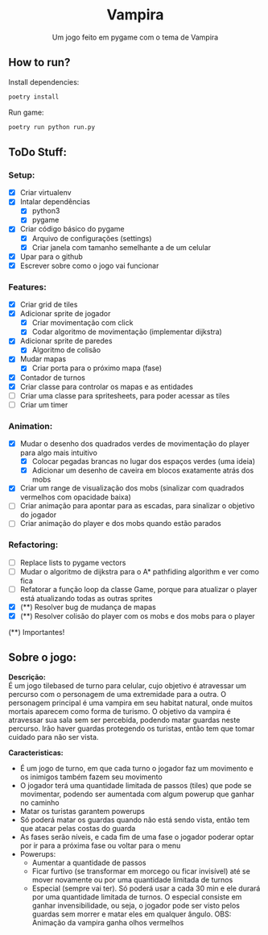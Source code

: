 <h1 align="center">Vampira</h1>

<p align="center">
    Um jogo feito em pygame com o tema de Vampira
</p>

## How to run?
Install dependencies:
````bash
poetry install
````

Run game:
````bash
poetry run python run.py
````

## ToDo Stuff:

### Setup:
- [x] Criar virtualenv
- [x] Intalar dependências
    - [x] python3
    - [x] pygame
- [x] Criar código básico do pygame
    - [x] Arquivo de configurações (settings)
    - [x] Criar janela com tamanho semelhante a de um celular
- [x] Upar para o github
- [x] Escrever sobre como o jogo vai funcionar

### Features:
- [x] Criar grid de tiles
- [x] Adicionar sprite de jogador
    - [x] Criar movimentação com click
    - [x] Codar algoritmo de movimentação (implementar dijkstra)
- [x] Adicionar sprite de paredes
    - [x] Algoritmo de colisão
- [x] Mudar mapas
    - [x] Criar porta para o próximo mapa (fase)
- [x] Contador de turnos
- [x] Criar classe para controlar os mapas e as entidades
- [ ] Criar uma classe para spritesheets, para poder acessar as tiles
- [ ] Criar um timer

### Animation:
- [x] Mudar o desenho dos quadrados verdes de movimentação do player para algo mais intuitivo
    - [x] Colocar pegadas brancas no lugar dos espaços verdes (uma ideia)
    - [x] Adicionar um desenho de caveira em blocos exatamente atrás dos mobs
- [x] Criar um range de visualização dos mobs (sinalizar com quadrados vermelhos com opacidade baixa)
- [ ] Criar animação para apontar para as escadas, para sinalizar o objetivo do jogador
- [ ] Criar animação do player e dos mobs quando estão parados

### Refactoring:
- [ ] Replace lists to pygame vectors
- [ ] Mudar o algoritmo de dijkstra para o A* pathfiding algorithm e ver como fica
- [ ] Refatorar a função loop da classe Game, porque para atualizar o player está atualizando todas as outras sprites
- [x] (**) Resolver bug de mudança de mapas
- [x] (**) Resolver colisão do player com os mobs e dos mobs para o player

(**) Importantes!

## Sobre o jogo:

**Descrição:**  
É um jogo tilebased de turno para celular, cujo objetivo é atravessar um percurso com o personagem de uma extremidade para a outra.
O personagem principal é uma vampira em seu habitat natural, onde muitos mortais aparecem como forma de turismo. O objetivo da vampira é atravessar sua sala sem ser percebida, podendo matar guardas neste percurso.
Irão haver guardas protegendo os turistas, então tem que tomar cuidado para não ser vista.

**Caracteristicas:**
- É um jogo de turno, em que cada turno o jogador faz um movimento e os inimigos também fazem seu movimento
- O jogador terá uma quantidade limitada de passos (tiles) que pode se movimentar, podendo ser aumentada com algum powerup que ganhar no caminho
- Matar os turistas garantem powerups
- Só poderá matar os guardas quando não está sendo vista, então tem que atacar pelas costas do guarda
- As fases serão níveis, e cada fim de uma fase o jogador poderar optar por ir para a próxima fase ou voltar para o menu
- Powerups:
    - Aumentar a quantidade de passos
    - Ficar furtivo (se transformar em morcego ou ficar invisível) até se mover novamente ou por uma quantidade limitada de turnos
    - Especial (sempre vai ter). Só poderá usar a cada 30 min e ele durará por uma quantidade limitada de turnos. O especial consiste em ganhar invensibilidade, ou seja, o jogador pode ser visto pelos guardas sem morrer e matar eles em qualquer ângulo. OBS: Animação da vampira ganha olhos vermelhos